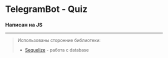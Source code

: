 # TelegramBot - Quiz

### Написан на JS
___
>Использованы сторонние библиотеки:
>- [Sequelize](https://sequelize.org/) - работа с database
